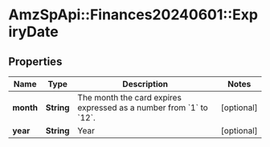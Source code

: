 # AmzSpApi::Finances20240601::ExpiryDate

## Properties
Name | Type | Description | Notes
------------ | ------------- | ------------- | -------------
**month** | **String** | The month the card expires expressed as a number from &#x60;1&#x60; to &#x60;12&#x60;. | [optional] 
**year** | **String** | Year | [optional] 

